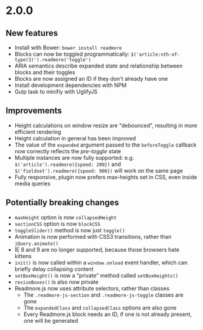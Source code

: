 # 2.0.0

## New features

- Install with Bower: `bower install readmore`
- Blocks can now be toggled programmatically: `$('article:nth-of-type(3)').readmore('toggle')`
- ARIA semantics describe expanded state and relationship between blocks and their toggles
- Blocks are now assigned an ID if they don't already have one
- Install development dependencies with NPM
- Gulp task to minifiy with UglifyJS 

## Improvements

- Height calculations on window resize are "debounced", resulting in more efficient rendering
- Height calculation in general has been improved
- The value of the `expanded` argument passed to the `beforeToggle` callback now correctly reflects the _pre-toggle_ state
- Multiple instances are now fully supported: e.g. `$('article').readmore({speed: 200})` and `$('fieldset').readmore({speed: 900})` will work on the same page
- Fully responsive, plugin now prefers max-heights set in CSS, even inside media queries

## Potentially breaking changes

- `maxHeight` option is now `collapsedHeight`
- `sectionCSS` option is now `blockCSS`
- `toggleSlider()` method is now just `toggle()`
- Animation is now performed with CSS3 transitions, rather than `jQuery.animate()`
- IE 8 and 9 are no longer supported, because those browsers hate kittens
- `init()` is now called within a `window.onload` event handler, which can briefly delay collapsing content
- `setBoxHeight()` is now a "private" method called `setBoxHeights()`
- `resizeBoxes()` is also now private
- Readmore.js now uses attribute selectors, rather than classes
    - The `.readmore-js-section` and `.readmore-js-toggle` classes are gone
    - The `expandedClass` and `collapsedClass` options are also gone
    - Every Readmore.js block needs an ID, if one is not already present, one will be generated 



